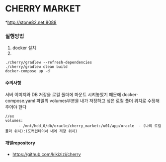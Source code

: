 CHERRY MARKET
=============
*<http://stone82.net:8088>

### 실행방법
1. docker 설치
2. 
```
./cherry/gradlew --refresh-dependencies
./cherry/gradlew clean build
docker-compose up -d
```

#### 주의사항
서버 이미지와 DB 저장을 로컬 폴더에 마운트 시켜놓았기 때문에 docker-compose.yaml 파일의 volumes부분을 내가 저장하고 싶은 로컬 폴더 위치로 수정해주어야 한다
```
//ex
volumes:
      - /mnt/hdd_0/db/oracle/cherry_market:/u01/app/oracle  - (나의 로컬폴더 위치):(도커컨테이너 내에 저장 위치)
```

#### 개발repository
* <https://github.com/kikizizi/cherry>


